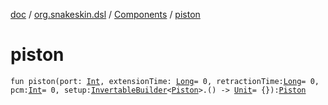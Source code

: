 [doc](../../index.md) / [org.snakeskin.dsl](../index.md) / [Components](index.md) / [piston](./piston.md)

# piston

`fun piston(port: `[`Int`](https://kotlinlang.org/api/latest/jvm/stdlib/kotlin/-int/index.html)`, extensionTime: `[`Long`](https://kotlinlang.org/api/latest/jvm/stdlib/kotlin/-long/index.html)` = 0, retractionTime: `[`Long`](https://kotlinlang.org/api/latest/jvm/stdlib/kotlin/-long/index.html)` = 0, pcm: `[`Int`](https://kotlinlang.org/api/latest/jvm/stdlib/kotlin/-int/index.html)` = 0, setup: `[`InvertableBuilder`](-invertable-builder/index.md)`<`[`Piston`](../../org.snakeskin.component/-piston/index.md)`>.() -> `[`Unit`](https://kotlinlang.org/api/latest/jvm/stdlib/kotlin/-unit/index.html)` = {}): `[`Piston`](../../org.snakeskin.component/-piston/index.md)